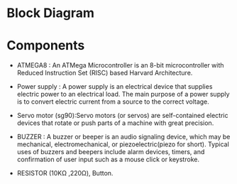 # Block Diagram



# Components
- ATMEGA8 : An ATMega Microcontroller is an 8-bit microcontroller with Reduced Instruction Set (RISC) based Harvard Architecture.

- Power supply : A power supply is an electrical device that supplies electric power to an electrical load. The main purpose of a power supply is to convert electric current from a source to the correct voltage.

- Servo motor (sg90):Servo motors (or servos) are self-contained electric devices that rotate or push parts of a machine with great precision.

- BUZZER : A buzzer or beeper is an audio signaling device, which may be mechanical, electromechanical, or piezoelectric(piezo for short). Typical uses of buzzers and beepers include alarm devices, timers, and confirmation of user input such as a mouse click or keystroke.

- RESISTOR (10KΩ ,220Ω), Button.